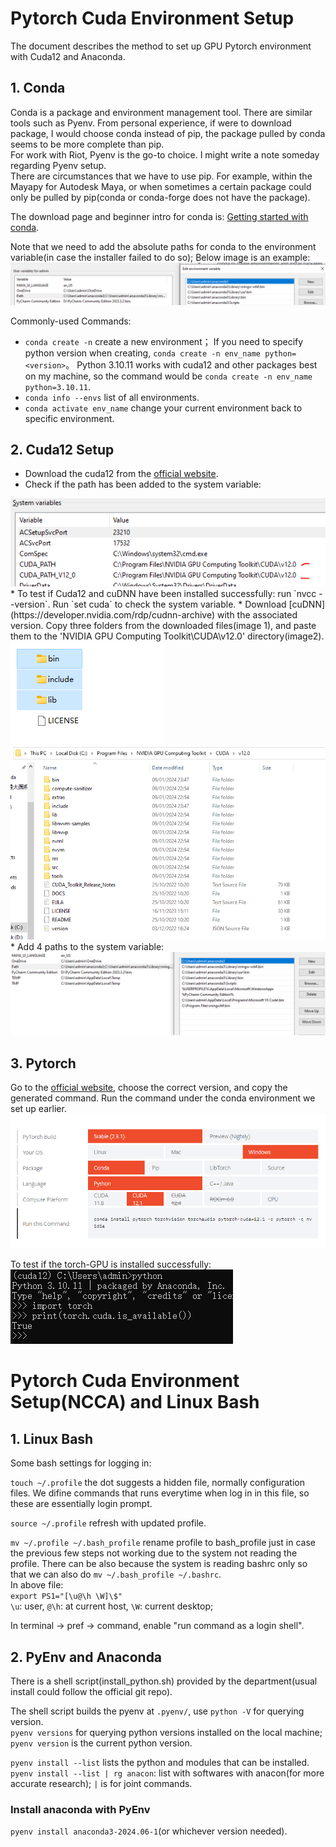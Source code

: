 # Pytorch Cuda Environment Setup

The document describes the method to set up GPU Pytorch environment with Cuda12 and Anaconda.  

## 1. Conda  
Conda is a package and environment management tool. There are similar tools such as Pyenv. From personal experience,
if were to download package, I would choose conda instead of pip, the package pulled by conda seems to be more complete
than pip.   
For work with Riot, Pyenv is the go-to choice. I might write a note someday regarding Pyenv setup.  
There are circumstances that we have to use pip. For example, within the Mayapy for Autodesk Maya, or when 
sometimes a certain package could only be pulled by pip(conda or conda-forge does not have the package).  

The download page and beginner intro for conda is: 
[Getting started with conda](https://conda.io/projects/conda/en/latest/user-guide/getting-started.html).  

Note that we need to add the absolute paths for conda to the environment variable(in case the installer failed to do 
so); Below image is an example:    
<img src="../image/torch_cuda/system_var.PNG">  

Commonly-used Commands:
* `conda create -n` create a new environment；
If you need to specify python version when creating, `conda create -n env_name python=<version>`。
Python 3.10.11 works with cuda12 and other packages best on my machine,
so the command would be `conda create -n env_name python=3.10.11`.
* `conda info --envs` list of all environments.
* `conda activate env_name` change your current environment back to specific environment.  


## 2. Cuda12 Setup  
* Download the cuda12 from the [official website](https://developer.nvidia.com/cuda-12-0-0-download-archive).
* Check if the path has been added to the system variable:  
<img src="../image/torch_cuda/cuda.PNG">    
* To test if Cuda12 and cuDNN have been installed successfully: run `nvcc --version`. Run `set cuda` to check the system 
variable.
* Download [cuDNN](https://developer.nvidia.com/rdp/cudnn-archive) with the associated version. 
Copy three folders from the downloaded files(image 1), and paste them to the 'NVIDIA GPU Computing Toolkit\CUDA\v12.0'
directory(image2).    
<img src="../image/torch_cuda/cudnn_01.PNG">  
<img src="../image/torch_cuda/cudnn_02.PNG">  
* Add 4 paths to the system variable:  
<img src="../image/torch_cuda/cuda_env_path.PNG">  


## 3. Pytorch  
Go to the [official website](https://pytorch.org/get-started/locally/), choose the correct version, and copy the 
generated command. Run the command under the conda environment we set up earlier.   
<img src="../image/torch_cuda/torch.PNG">

To test if the torch-GPU is installed successfully:  
<img src="../image/torch_cuda/torch_test.PNG">   


# Pytorch Cuda Environment Setup(NCCA) and Linux Bash  
## 1. Linux Bash
Some bash settings for logging in:  

`touch ~/.profile` the dot suggests a hidden file, normally configuration files. We difine commands that runs everytime when log in in this file, so these are essentially login prompt.  

`source ~/.profile` refresh with updated profile.   

`mv ~/.profile ~/.bash_profile` rename profile to bash_profile just in case the previous few steps not working due to the system not reading the profile. There can be also because the system is reading bashrc only so that we can also do `mv ~/.bash_profile ~/.bashrc`.  
In above file:  
`export PS1="[\u@\h \W]\$"`  
`\u`: user, `@\h`: at current host, `\W`: current desktop;  

In terminal -> pref -> command, enable "run command as a login shell".  

## 2. PyEnv and Anaconda
There is a shell script(install_python.sh) provided by the department(usual install could follow the official git repo).  

The shell script builds the pyenv at `.pyenv/`, use `python -V` for querying version.   
`pyenv versions` for querying python versions installed on the local machine; `pyenv version` is the current python version.  

`pyenv install --list` lists the python and modules that can be installed.    
`pyenv install --list | rg anacon`: list with softwares with anacon(for more accurate research); `|` is for joint commands.  

### Install anaconda with PyEnv  
`pyenv install anaconda3-2024.06-1`(or whichever version needed).  








